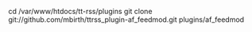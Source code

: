 cd /var/www/htdocs/tt-rss/plugins
git clone git://github.com/mbirth/ttrss_plugin-af_feedmod.git plugins/af_feedmod
